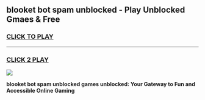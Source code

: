 
## blooket bot spam unblocked - Play Unblocked Gmaes & Free
<h3>
<a href="https://news.freeplayer.one?title=blooket_bot_spam_unblocked&ref=23F">CLICK TO PLAY</a></h3>
<hr>

<h3>
<a href="https://news.freeplayer.one?title=blooket_bot_spam_unblocked&ref=23F">CLICK 2 PLAY</a>
  
</h3>

<a href="https://news.freeplayer.one?title=blooket_bot_spam_unblocked&ref=23F/"><img src="https://clearcache.store/games.png"></a>


**blooket bot spam unblocked games unblocked: Your Gateway to Fun and Accessible Online Gaming**
